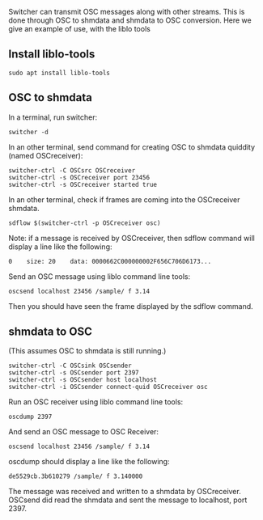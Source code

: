 Switcher can transmit OSC messages along with other streams. This is done through OSC to shmdata and shmdata to OSC conversion. Here we give an example of use, with the liblo tools

## Install liblo-tools

```
sudo apt install liblo-tools
```

## OSC to shmdata

In a terminal, run switcher:
```
switcher -d
```

In an other terminal, send command for creating OSC to shmdata quiddity (named OSCreceiver):
```
switcher-ctrl -C OSCsrc OSCreceiver
switcher-ctrl -s OSCreceiver port 23456
switcher-ctrl -s OSCreceiver started true
```

In an other terminal, check if frames are coming into the OSCreceiver shmdata.
```
sdflow $(switcher-ctrl -p OSCreceiver osc)
```
Note: if a message is received by OSCreceiver, then sdflow command will display a line like the following:
```
0    size: 20    data: 0000662C000000002F656C706D6173...
```

Send an OSC message using liblo command line tools:
```
oscsend localhost 23456 /sample/ f 3.14
```
Then you should have seen the frame displayed by the sdflow command.

## shmdata to OSC

(This assumes OSC to shmdata is still running.)

```
switcher-ctrl -C OSCsink OSCsender
switcher-ctrl -s OSCsender port 2397
switcher-ctrl -s OSCsender host localhost
switcher-ctrl -i OSCsender connect-quid OSCreceiver osc
```

Run an OSC receiver using liblo command line tools:
```
oscdump 2397
```

And send an OSC message to OSC Receiver:
```
oscsend localhost 23456 /sample/ f 3.14
```

oscdump should display a line like the following:
```
de5529cb.3b610279 /sample/ f 3.140000

```

The message was received and written to a shmdata by OSCreceiver. OSCsend did read the shmdata and sent the message to localhost, port 2397.
